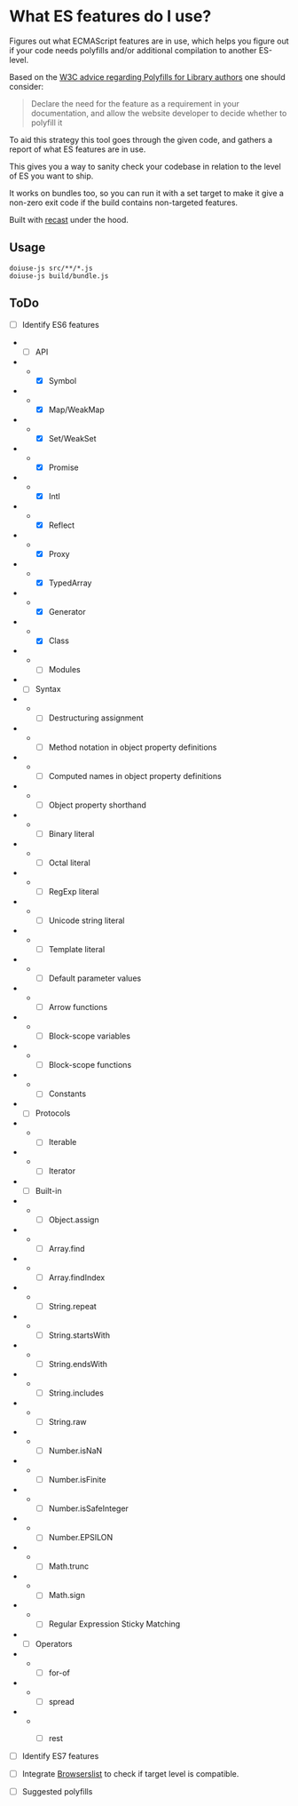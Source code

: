 # What ES features do I use?

Figures out what ECMAScript features are in use, which helps you figure
out if your code needs polyfills and/or additional compilation to
another ES-level.

Based on the [W3C advice regarding Polyfills for Library
authors](https://w3ctag.github.io/polyfills/#consider-alternatives) one
should consider:

> Declare the need for the feature as a requirement in your
> documentation, and allow the website developer to decide whether to
> polyfill it

To aid this strategy this tool goes through the given code, and gathers
a report of what ES features are in use.

This gives you a way to sanity check your codebase in relation to the
level of ES you want to ship.

It works on bundles too, so you can run it with a set target to make it
give a non-zero exit code if the build contains non-targeted features.

Built with [recast](https://github.com/benjamn/recast) under the hood.

## Usage

```
doiuse-js src/**/*.js
doiuse-js build/bundle.js
```

## ToDo

- [ ] Identify ES6 features

- - [ ] API
- - - [x] Symbol
- - - [x] Map/WeakMap
- - - [x] Set/WeakSet
- - - [x] Promise
- - - [x] Intl
- - - [x] Reflect
- - - [x] Proxy
- - - [x] TypedArray
- - - [x] Generator
- - - [x] Class
- - - [ ] Modules

- - [ ] Syntax
- - - [ ] Destructuring assignment
- - - [ ] Method notation in object property definitions
- - - [ ] Computed names in object property definitions
- - - [ ] Object property shorthand
- - - [ ] Binary literal
- - - [ ] Octal literal
- - - [ ] RegExp literal
- - - [ ] Unicode string literal
- - - [ ] Template literal
- - - [ ] Default parameter values
- - - [ ] Arrow functions
- - - [ ] Block-scope variables
- - - [ ] Block-scope functions
- - - [ ] Constants

- - [ ] Protocols
- - - [ ] Iterable
- - - [ ] Iterator

- - [ ] Built-in
- - - [ ] Object.assign
- - - [ ] Array.find
- - - [ ] Array.findIndex
- - - [ ] String.repeat
- - - [ ] String.startsWith
- - - [ ] String.endsWith
- - - [ ] String.includes
- - - [ ] String.raw
- - - [ ] Number.isNaN
- - - [ ] Number.isFinite
- - - [ ] Number.isSafeInteger
- - - [ ] Number.EPSILON
- - - [ ] Math.trunc
- - - [ ] Math.sign
- - - [ ] Regular Expression Sticky Matching

- - [ ] Operators
- - - [ ] for-of
- - - [ ] spread
- - - [ ] rest


- [ ] Identify ES7 features
- [ ] Integrate
  [Browserslist](https://github.com/browserslist/browserslist) to check
  if target level is compatible.
- [ ] Suggested polyfills

